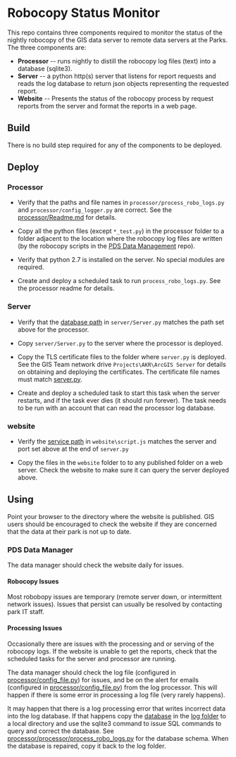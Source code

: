 # Robocopy Status Monitor

This repo contains three components required to monitor the status of the
nightly robocopy of the GIS data server to remote data servers at the Parks.
The three components are:

* **Processor** -- runs nightly to distill the robocopy log files (text)
  into a database (sqlite3).
* **Server** -- a python http(s) server that listens for report requests and
  reads the log database to return json objects representing the
  requested report.
* **Website** -- Presents the status of the robocopy process by request
  reports from the server and format the reports in a web page.

## Build

There is no build step required for any of the components to be deployed.

## Deploy

### Processor

* Verify that the paths and file names in `processor/process_robo_logs.py`
and `processor/config_logger.py` are correct. See the
[processor/Readme.md](https://github.com/AKROGIS/Robo-Website/tree/master/processor/Readme.md)
for details.

* Copy all the python files (except `*_test.py`) in the processor folder to
a folder adjacent to the location where the robocopy log files are written
(by the robocopy scripts in the
[PDS Data Management](https://github.com/AKROGIS/PDS-Data-Management/tree/master/robo-copy)
repo).

* Verify that python 2.7 is installed on the server.  No special modules
are required.

* Create and deploy a scheduled task to run `process_robo_logs.py`.  See
the processor readme for details.

### Server

* Verify that the
[database path](https://github.com/AKROGIS/Robo-Website/blob/master/server/Server.py#L10)
in `server/Server.py` matches the path set above for the
processor.

* Copy `server/Server.py` to the server where the processor is deployed.

* Copy the TLS certificate files to the folder where `server.py` is
deployed.  See the GIS Team network drive `Projects\AKR\ArcGIS Server` for
details on obtaining and deploying the certificates. The certificate file
names must match
[server.py](https://github.com/AKROGIS/Robo-Website/blob/master/server/Server.py#L430).

* Create and deploy a scheduled task to start this task when the server
restarts, and if the task ever dies (it should run forever).  The task
needs to be run with an account that can read the processor log database.

### website

* Verify the
[service path](https://github.com/AKROGIS/Robo-Website/blob/master/website/script.js#L6)
in `website\script.js` matches the server and port set above at the end of
`server.py`

* Copy the files in the `website` folder to to any published folder
on a web server.  Check the website to make sure it can query the
server deployed above.

## Using

Point your browser to the directory where the website is published.  GIS
users should be encouraged to check the website if they are concerned
that the data at their park is not up to date.

### PDS Data Manager

The data manager should check the website daily for issues.

#### Robocopy Issues

Most robobopy issues are temporary (remote server down, or intermittent
network issues).  Issues that persist can usually be resolved by contacting
park IT staff.

#### Processing Issues

Occasionally there are issues with the processing and or serving of the
robocopy logs.  If the website is unable to get the reports, check
that the scheduled tasks for the server and processor are running.

The data manager should check the log file (configured in
[processor/config_file.py](https://github.com/AKROGIS/Robo-Website/blob/master/processor/config_logger.py#L28))
for issues, and be on the alert for emails (configured in
[processor/config_file.py](https://github.com/AKROGIS/Robo-Website/blob/master/processor/config_logger.py#L37))
from the log processor. This will happen if there is some error
in processing a log file (very rarely happens).

It may happen that there is a log processing error that writes
incorrect data into the log database. If that happens copy the
[database](https://github.com/AKROGIS/Robo-Website/blob/master/processor/process_robo_logs.py#L485)
in the [log folder](https://github.com/AKROGIS/Robo-Website/blob/master/processor/process_robo_logs.py#L16)
to a local directory and use the sqlite3 command to issue SQL
commands to query and correct the database.  See
[processor/processor/process_robo_logs.py](https://github.com/AKROGIS/Robo-Website/blob/master/processor/process_robo_logs.py#L239-L290)
for the database schema.  When the database is repaired, copy it back to the
log folder.
